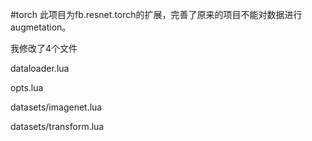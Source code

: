 #torch
此项目为fb.resnet.torch的扩展，完善了原来的项目不能对数据进行augmetation。

我修改了4个文件

dataloader.lua

opts.lua

datasets/imagenet.lua

datasets/transform.lua
